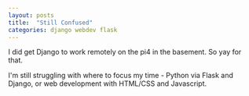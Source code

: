 ```yaml
---
layout: posts
title:  "Still Confused"
categories: django webdev flask 
---
```

I did get Django to work remotely on the pi4 in the basement. So yay for that.

I'm still struggling with where to focus my time - Python via Flask and Django, or
web development with HTML/CSS and Javascript.
